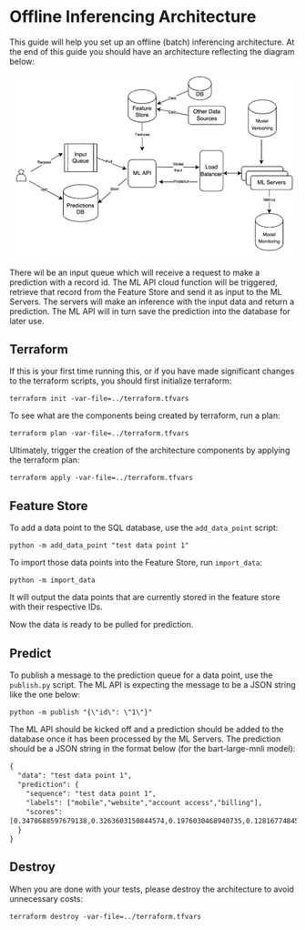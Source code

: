 # Offline Inferencing Architecture

This guide will help you set up an offline (batch) inferencing architecture.
At the end of this guide you should have an architecture reflecting the diagram below:

![diagram.png](diagram.png)

There wil be an input queue which will receive a request to make a prediction with a
record id.  The ML API cloud function will be triggered, retrieve that record from the
Feature Store and send it as input to the ML Servers. The servers will make an inference
with the input data and return a prediction. The ML API will in turn save the prediction
into the database for later use.

## Terraform

If this is your first time running this, or if you have made significant changes to
the terraform scripts, you should first initialize terraform:

```shell
terraform init -var-file=../terraform.tfvars
```

To see what are the components being created by terraform, run a plan:
```shell
terraform plan -var-file=../terraform.tfvars
```

Ultimately, trigger the creation of the architecture components by applying the
terraform plan:

```shell
terraform apply -var-file=../terraform.tfvars
```

## Feature Store

To add a data point to the SQL database, use the `add_data_point` script:
```shell
python -m add_data_point "test data point 1"
```

To import those data points into the Feature Store, run `import_data`:
```shell
python -m import_data
```

It will output the data points that are currently stored in the feature store
with their respective IDs.

Now the data is ready to be pulled for prediction.

## Predict

To publish a message to the prediction queue for a data point, use the `publish.py`
script. The ML API is expecting the message to be a JSON string like the one below:
```shell
python -m publish "{\"id\": \"1\"}"
```

The ML API should be kicked off and a prediction should be added to the database
once it has been processed by the ML Servers. The prediction should be a JSON string
in the format below (for the bart-large-mnli model):
```shell
{
  "data": "test data point 1",
  "prediction": {
    "sequence": "test data point 1",
    "labels": ["mobile","website","account access","billing"],
    "scores": [0.3478688597679138,0.3263603150844574,0.1976030468940735,0.1281677484512329]
  }
}
```

## Destroy

When you are done with your tests, please destroy the architecture to avoid unnecessary
costs:
```shell
terraform destroy -var-file=../terraform.tfvars
```
